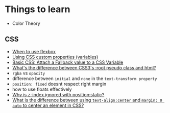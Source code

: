 # Things to learn
- Color Theory


## CSS
- [When to use flexbox](https://blog.logrocket.com/flexbox-vs-css-grid/)
- [Using CSS custom properties (variables)](https://developer.mozilla.org/en-US/docs/Web/CSS/Using_CSS_custom_properties)
- [Basic CSS: Attach a Fallback value to a CSS Variable](https://www.freecodecamp.org/learn/responsive-web-design/basic-css/attach-a-fallback-value-to-a-css-variable)
- [What's the difference between CSS3's :root pseudo class and html?](https://stackoverflow.com/questions/15899615/whats-the-difference-between-css3s-root-pseudo-class-and-html)
- `rgba` vs `opacity`
- difference between `initial` and `none` in the `text-transform property`
- `position: fixed` doesnt respect right margin
- how to use floats effectively
- [Why is z-index ignored with position:static?](https://stackoverflow.com/questions/8486475/why-is-z-index-ignored-with-positionstatic)
- [What is the difference between using `text-align:center` and `margin: 0 auto` to center an element in CSS?](https://stackoverflow.com/questions/2392563/what-is-the-difference-between-using-text-aligncenter-and-margin-0-auto-to)


